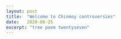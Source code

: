 ```yaml
---
layout: post
title:  "Welcome to Chinmoy controversies"
date:   2020-06-25
excerpt: "tree poem twentyseven"
---
```

